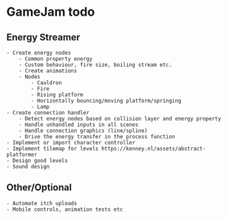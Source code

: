 # GameJam todo

## Energy Streamer
    
    - Create energy nodes
        - Common property energy
        - Custom behaviour, fire size, boiling stream etc.
        - Create animations
        - Nodes
            - Cauldron
            - Fire
            - Rising platform
            - Horizontally bouncing/moving platform/springing
            - Lamp
    - Create connection handler
        - Detect energy nodes based on collision layer and energy property
        - Handle unhandled inputs in all scenes
        - Handle connection graphics (line/spline)
        - Drive the energy transfer in the process function
    - Implement or import character controller
    - Implement tilemap for levels https://kenney.nl/assets/abstract-platformer
    - Design good levels
    - Sound design

## Other/Optional

    - Automate itch uploads
    - Mobile controls, animation tests etc